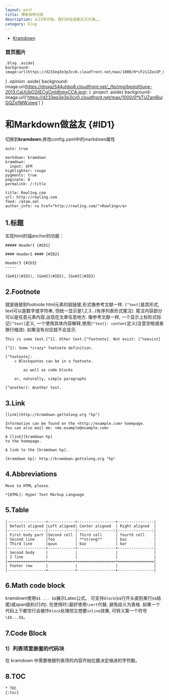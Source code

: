 ```yaml
---
layout: post
title: 博客装修记录
description: 从15年开始，我们的征途是石沉大海……
category: blog
---
```



- [Kramdown](#ID1)

### 首页图片

    .blog .aside{
    background-image:url(https://d233eq3e3p3cv0.cloudfront.net/max/1000/0*cF2i1ZosSP_UTJig.jpeg);
}
    .opinion .aside{
    background-image:url(https://dnqgz544uhbo8.cloudfront.net/_/fp/img/bestof/june-2013.CaUUbO2jIECgCmldhmxCCA.jpg);
}
    .project .aside{
    background-image:url('https://d233eq3e3p3cv0.cloudfront.net/max/1000/0*kTUZamBulGQZg1MW.jpeg')
}

# 和Markdown做盆友 {#ID1}

切换到**kramdown**,修改config.yaml中的markdown属性

    auto: true

    markdown: kramdown
    kramdown:
      input: GFM
    highlighter: rouge
    pygments: true
    paginate: 8
    permalink: /:title

    title: Rowl1ng.com
    url: http://rowl1ng.com
    feed: /atom.xml
    author_info: <a href="http://rowl1ng.com/">Rowl1ng</a>


## 1.标题

实现html的锚anchor的功能：

    ##### Header1 {#ID1}

    #### Header2 #### {#ID2}

    Header3 {#ID3}
    -----

    [GoH1](#ID1), [GoH2](#ID2), [GoH3](#ID3)

## 2.Footnote

就是链接到footnote html元素的超链接,形式像参考文献一样. `[^text]`是其形式, text可以是数字或字符串, 但统一显示是1,2,3…(有序列表形式尾注). 尾注内容部分可以是任意元素内容,出现在文章任意地方. 像参考文献一样, 一个显示上标形式标记`[^text]`定义, 一个使用具体内容解释,使用`[^text]: content`定义(注意空格或者换行缩进). 如果没有对应就不会显示.

    This is some text.[^1]. Other text.[^footnote]. Not exist: [^noexist]

    [^1]: Some *crazy* footnote definition.

    [^footnote]:
        > Blockquotes can be in a footnote.

            as well as code blocks

        or, naturally, simple paragraphs

    [^another]: Another test.

## 3.Link

    [link](http://kramdown.gettalong.org "hp")

    Information can be found on the <http://example.com> homepage.
    You can also mail me: <me.example@example.com>

    A [link][kramdown hp]
    to the homepage.

    A link to the [kramdown hp].

    [kramdown hp]: http://kramdown.gettalong.org "hp"

## 4.Abbreviations

    Move to HTML please.

    *[HTML]: Hyper Text Markup Language

## 5.Table

    |-----------------+------------+-----------------+----------------|
    | Default aligned |Left aligned| Center aligned  | Right aligned  |
    |-----------------|:-----------|:---------------:|---------------:|
    | First body part |Second cell | Third cell      | fourth cell    |
    | Second line     |foo         | **strong**      | baz            |
    | Third line      |quux        | baz             | bar            |
    |-----------------+------------+-----------------+----------------|
    | Second body     |            |                 |                |
    | 2 line          |            |                 |                |
    |=================+============+=================+================|
    | Footer row      |            |                 |                |
    |-----------------+------------+-----------------+----------------|

## 6.Math code block

kramdown使用`$$ ... $$`展示Latex公式。 可支持`block`(`$$`行开头直到某行`$$`结尾)或span级别(行内). 在使用时`|`最好使用`\vert`代替, 避免歧义为表格. 如果一个代码上下都空行会被作`block`处理但又想要`inline`效果, 可转义第一个符号`\$$...$$`。

## 7.Code Block



### 1）列表项里嵌套的代码块

在 kramdown 中需要根据列表项的内容开始位置决定缩进的字符数。

## 8.TOC

    * TOC
    {:toc}